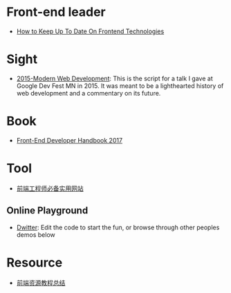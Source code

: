 # Front-end leader
- [How to Keep Up To Date On Frontend Technologies](https://uptodate.frontendrescue.org/)

# Sight
- [2015-Modern Web Development](http://6me.us/nS16): This is the script for a talk I gave at Google Dev Fest MN in 2015. It was meant to be a lighthearted history of web development and a commentary on its future.

# Book
- [Front-End Developer Handbook 2017](https://www.gitbook.com/book/frontendmasters/front-end-handbook-2017/details)

# Tool
- [前端工程师必备实用网站](https://zhuanlan.zhihu.com/p/24513356)
## Online Playground
- [Dwitter](https://www.dwitter.net/): Edit the code to start the fun, or browse through other peoples demos below


# Resource
- [前端资源教程总结](https://github.com/jsfront/src/blob/master/qq.md)
